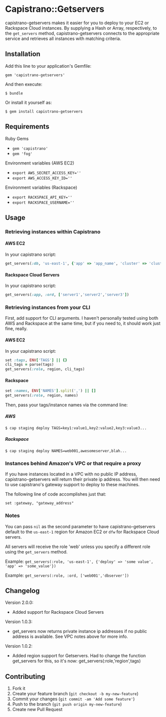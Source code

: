 # Capistrano::Getservers

capistrano-getservers makes it easier for you to deploy to your EC2 or
Rackspace Cloud instances. By supplying a Hash or Array, respectively, to the `get_servers` method,
capistrano-getservers connects to the appropriate service and retrieves all instances with
matching criteria.


## Installation

Add this line to your application's Gemfile:

    gem 'capistrano-getservers'

And then execute:

    $ bundle

Or install it yourself as:

    $ gem install capistrano-getservers

## Requirements
Ruby Gems
* `gem 'capistrano'`
* `gem 'fog'`

Environment variables (AWS EC2)
* `export AWS_SECRET_ACCESS_KEY=''`
* `export AWS_ACCESS_KEY_ID=''`

Environment variables (Rackspace)
* `export RACKSPACE_API_KEY=''`
* `export RACKSPACE_USERNAME=''`

## Usage

### Retrieving instances within Capistrano

#### AWS EC2
In your capistrano script:
```ruby
get_servers(:db, 'us-east-1', {'app' => 'app_name', 'cluster' => 'cluster', 'environment' => 'environment' ... })
```

#### Rackspace Cloud Servers
In your capistrano script:
```ruby
get_servers(:app, :ord, ['server1','server2','server3'])
```

### Retrieving instances from your CLI

First, add support for CLI arguments. I haven't personally tested using
both AWS and Rackspace at the same time, but if you need to, it should work just fine, really.

#### AWS EC2
In your capistrano script:
```ruby
set :tags, ENV['TAGS'] || {}
cli_tags = parse(tags)
get_servers(:role, region, cli_tags)
```

#### Rackspace
```ruby
set :names, ENV['NAMES'].split(',') || []
get_servers(:role, region, names)
```

Then, pass your tags/instance names via the command line:

##### AWS
`$ cap staging deploy TAGS=key1:value1,key2:value2,key3:value3...`

##### Rackspace
`$ cap staging deploy NAMES=web001,awesomeserver,blah...`

### Instances behind Amazon's VPC or that require a proxy
If you have instances located in a VPC with no public IP address,
capistrano-getservers will return their private ip address. You will
then need to use capistrano's gateway support to deploy to these
machines.

The following line of code accomplishes just that:

```
set :gateway, "gateway_address"
```

### Notes

You can pass `nil` as the second parameter to have capistrano-getservers
default to the `us-east-1` region for Amazon EC2 or `dfw` for Rackspace
Cloud servers.

All servers will receive the role 'web' unless you specify a different
role using the `get_servers` method.

Example: `get_servers(:role, 'us-east-1', {'deploy' => 'some value', 'app' => 'some_value'})`

Example: `get_servers(:role, :ord, ['web001','dbserver'])`

## Changelog

Version 2.0.0:
* Added support for Rackspace Cloud Servers

Version 1.0.3:
* get_servers now returns private instance ip addresses if no public
  address is available. See VPC notes above for more info.

Version 1.0.2:
* Added region support for Getservers.  Had to change the function
  get_servers for this, so it's now: get_servers(:role,'region',tags)

## Contributing

1. Fork it
2. Create your feature branch (`git checkout -b my-new-feature`)
3. Commit your changes (`git commit -am 'Add some feature'`)
4. Push to the branch (`git push origin my-new-feature`)
5. Create new Pull Request
